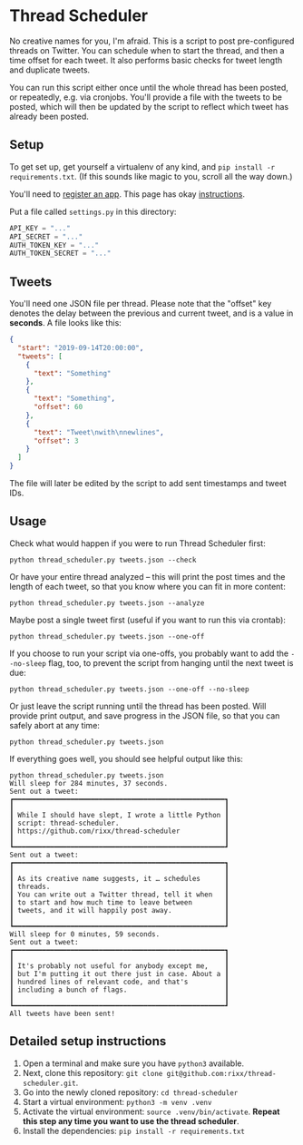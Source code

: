 # Thread Scheduler

No creative names for you, I'm afraid. This is a script to post pre-configured threads on Twitter.
You can schedule when to start the thread, and then a time offset for each tweet.
It also performs basic checks for tweet length and duplicate tweets.

You can run this script either once until the whole thread has been posted, or repeatedly, e.g. via cronjobs.
You'll provide a file with the tweets to be posted, which will then be updated by the script to reflect which tweet has
already been posted.

## Setup

To get set up, get yourself a virtualenv of any kind, and ``pip install -r requirements.txt``. (If this sounds like
magic to you, scroll all the way down.)

You'll need to [register an app](https://developers.twitter.com). This page has okay
[instructions](https://python-twitter.readthedocs.io/en/latest/getting_started.html).

Put a file called ``settings.py`` in this directory:

```python
API_KEY = "..."
API_SECRET = "..."
AUTH_TOKEN_KEY = "..."
AUTH_TOKEN_SECRET = "..."
```

## Tweets

You'll need one JSON file per thread. Please note that the "offset" key denotes the delay between the previous and
current tweet, and is a value in **seconds**. A file looks like this:

```json
{
  "start": "2019-09-14T20:00:00",
  "tweets": [
    {
      "text": "Something"
    },
    {
      "text": "Something",
      "offset": 60
    },
    {
      "text": "Tweet\nwith\nnewlines",
      "offset": 3
    }
  ]
}
```

The file will later be edited by the script to add sent timestamps and tweet IDs.

## Usage

Check what would happen if you were to run Thread Scheduler first:

```
python thread_scheduler.py tweets.json --check
```


Or have your entire thread analyzed – this will print the post times and the length of each tweet, so that you know
where you can fit in more content:

```
python thread_scheduler.py tweets.json --analyze
```

Maybe post a single tweet first (useful if you want to run this via crontab):

```
python thread_scheduler.py tweets.json --one-off
```


If you choose to run your script via one-offs, you probably want to add the ``--no-sleep`` flag, too, to prevent the
script from hanging until the next tweet is due:

```
python thread_scheduler.py tweets.json --one-off --no-sleep
```

Or just leave the script running until the thread has been posted. Will provide print output, and save progress in the
JSON file, so that you can safely abort at any time:

```
python thread_scheduler.py tweets.json
```

If everything goes well, you should see helpful output like this:

```
python thread_scheduler.py tweets.json
Will sleep for 284 minutes, 37 seconds.
Sent out a tweet:
┏━━━━━━━━━━━━━━━━━━━━━━━━━━━━━━━━━━━━━━━━━━━━━━━━━━━━┓
┃                                                    ┃
┃ While I should have slept, I wrote a little Python ┃
┃ script: thread-scheduler.                          ┃
┃ https://github.com/rixx/thread-scheduler           ┃
┃                                                    ┃
┗━━━━━━━━━━━━━━━━━━━━━━━━━━━━━━━━━━━━━━━━━━━━━━━━━━━━┛
Sent out a tweet:
┏━━━━━━━━━━━━━━━━━━━━━━━━━━━━━━━━━━━━━━━━━━━━━━━━━━━━┓
┃                                                    ┃
┃ As its creative name suggests, it … schedules      ┃
┃ threads.                                           ┃
┃ You can write out a Twitter thread, tell it when   ┃
┃ to start and how much time to leave between        ┃
┃ tweets, and it will happily post away.             ┃
┃                                                    ┃
┗━━━━━━━━━━━━━━━━━━━━━━━━━━━━━━━━━━━━━━━━━━━━━━━━━━━━┛
Will sleep for 0 minutes, 59 seconds.
Sent out a tweet:
┏━━━━━━━━━━━━━━━━━━━━━━━━━━━━━━━━━━━━━━━━━━━━━━━━━━━━┓
┃                                                    ┃
┃ It's probably not useful for anybody except me,    ┃
┃ but I'm putting it out there just in case. About a ┃
┃ hundred lines of relevant code, and that's         ┃
┃ including a bunch of flags.                        ┃
┃                                                    ┃
┗━━━━━━━━━━━━━━━━━━━━━━━━━━━━━━━━━━━━━━━━━━━━━━━━━━━━┛
All tweets have been sent!
```

## Detailed setup instructions

1. Open a terminal and make sure you have ``python3`` available.
2. Next, clone this repository: ``git clone git@github.com:rixx/thread-scheduler.git``.
3. Go into the newly cloned repository: ``cd thread-scheduler``
4. Start a virtual environment: ``python3 -m venv .venv``
5. Activate the virtual environment: ``source .venv/bin/activate``. **Repeat this step any time you want to use the
   thread scheduler**.
6. Install the dependencies: ``pip install -r requirements.txt``
